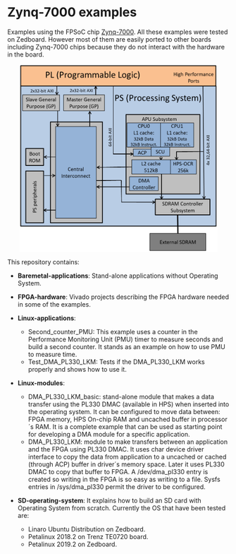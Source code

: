 Zynq-7000 examples
==================

Examples using the FPSoC chip [Zynq-7000](https://www.xilinx.com/products/silicon-devices/soc/zynq-7000.html).
All these examples were tested on Zedboard. However most of them are easily ported to other boards including Zynq-7000 chips because they do not interact with the hardware in the board.

<p align="center">
  <img src="https://github.com/UviDTE-FPSoC/Zynq7000-examples/raw/master/Zynq7000.png" width="450" align="middle" alt="Cyclone V SoC simplified block diagram" />
</p>

This repository contains:

* **Baremetal-applications**: Stand-alone applications without Operating System.

* **FPGA-hardware**: Vivado projects describing the FPGA hardware needed in some of the examples.

* **Linux-applications**:
	* Second_counter_PMU: This example uses a counter in the Performance Monitoring Unit (PMU) timer to measure seconds and build a second counter. It stands as an example on how to use PMU to measure time.
	* Test_DMA_PL330_LKM: Tests if the DMA_PL330_LKM works properly and shows how to use it.

* **Linux-modules**:
	* DMA_PL330_LKM_basic: stand-alone module that makes a data transfer using the PL330 DMAC (available in HPS) when inserted into the operating system. It can be configured to move data between: FPGA memory, HPS On-chip RAM and uncached buffer in processor´s RAM. It is a complete example that can be used as starting point for developing a DMA module for a specific application.
	* DMA_PL330_LKM: module to make transfers between an application and the FPGA using PL330 DMAC. It uses char device driver interface to copy the data from application to a uncached or cached (through ACP) buffer in driver´s memory space. Later it uses PL330 DMAC to copy that buffer to FPGA. A /dev/dma_pl330 entry is created so writing in the FPGA is so easy as writing to a file. Sysfs entries in /sys/dma_pl330 permit the driver to be configured.

* **SD-operating-system**: It explains how to build an SD card with Operating System from scratch.
  Currently the OS that have been tested are:
	* Linaro Ubuntu Distribution on Zedboard.
    * Petalinux 2018.2 on Trenz TE0720 board.
    * Petalinux 2019.2 on Zedboard.
